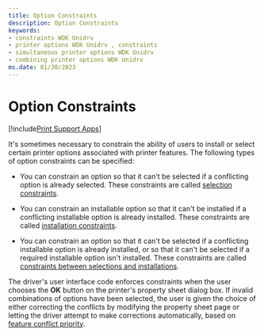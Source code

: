 ```yaml
---
title: Option Constraints
description: Option Constraints
keywords:
- constraints WDK Unidrv
- printer options WDK Unidrv , constraints
- simultaneous printer options WDK Unidrv
- combining printer options WDK Unidrv
ms.date: 01/30/2023
---
```


# Option Constraints

[!include[Print Support Apps](../includes/print-support-apps.md)]

It's sometimes necessary to constrain the ability of users to install or select certain printer options associated with printer features. The following types of option constraints can be specified:

- You can constrain an option so that it can't be selected if a conflicting option is already selected. These constraints are called [selection constraints](selection-constraints.md).

- You can constrain an installable option so that it can't be installed if a conflicting installable option is already installed. These constraints are called [installation constraints](installation-constraints.md).

- You can constrain an option so that it can't be selected if a conflicting installable option is already installed, or so that it can't be selected if a required installable option isn't installed. These constraints are called [constraints between selections and installations](constraints-between-selections-and-installations.md).

The driver's user interface code enforces constraints when the user chooses the **OK** button on the printer's property sheet dialog box. If invalid combinations of options have been selected, the user is given the choice of either correcting the conflicts by modifying the property sheet page or letting the driver attempt to make corrections automatically, based on [feature conflict priority](feature-conflict-priority.md).
